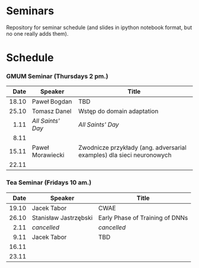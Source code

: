 # Seminars
Repository for seminar schedule (and slides in ipython notebook format, but no one really adds them).

# Schedule
### GMUM Seminar (Thursdays 2 pm.)
| Date  | Speaker                                            | Title                                                                 |
|------:|----------------------------------------------------|-----------------------------------------------------------------------|
| 18.10 | Paweł Bogdan                                       | TBD                                                                   |
| 25.10 | Tomasz Danel                                       | Wstęp do domain adaptation                                            |
|  1.11 | *All Saints' Day*                                  | *All Saints' Day*                                                     |
|  8.11 |                                                    |                                                                       |
| 15.11 | Paweł Morawiecki                                   | Zwodnicze przykłady (ang. adversarial examples) dla sieci neuronowych |
| 22.11 |                                                    |                                                                       |

### Tea Seminar (Fridays 10 am.)
| Date  | Speaker                                            | Title                                                                 |
|------:|----------------------------------------------------|-----------------------------------------------------------------------|
| 19.10 | Jacek Tabor                                        | CWAE                                                                  |
| 26.10 | Stanisław Jastrzębski                              | Early Phase of Training of DNNs                                       |
|  2.11 | *cancelled*                                        | *cancelled*                                                           |
|  9.11 | Jacek Tabor                                        | TBD                                                                   |
| 16.11 |                                                    |                                                                       |
| 23.11 |                                                    |                                                                       |

